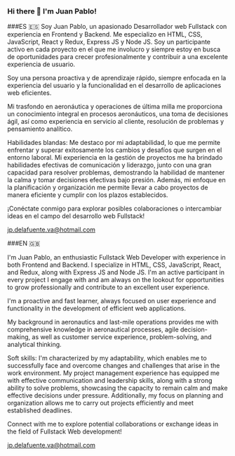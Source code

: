 ### Hi there 👋 I'm Juan Pablo!


###ES 🇪🇸
Soy Juan Pablo, un apasionado Desarrollador web Fullstack con experiencia en Frontend y Backend. Me especializo en HTML, CSS, JavaScript, React y Redux, Express JS y Node JS. Soy un participante activo en cada proyecto en el que me involucro y siempre estoy en busca de oportunidades para crecer profesionalmente y contribuir a una excelente experiencia de usuario.

Soy una persona proactiva y de aprendizaje rápido, siempre enfocada en la experiencia del usuario y la funcionalidad en el desarrollo de aplicaciones web eficientes.

Mi trasfondo en aeronáutica y operaciones de última milla me proporciona un conocimiento integral en procesos aeronáuticos, una toma de decisiones ágil, así como experiencia en servicio al cliente, resolución de problemas y pensamiento analítico.

Habilidades blandas: Me destaco por mi adaptabilidad, lo que me permite enfrentar y superar exitosamente los cambios y desafíos que surgen en el entorno laboral. Mi experiencia en la gestión de proyectos me ha brindado habilidades efectivas de comunicación y liderazgo, junto con una gran capacidad para resolver problemas, demostrando la habilidad de mantener la calma y tomar decisiones efectivas bajo presión. Además, mi enfoque en la planificación y organización me permite llevar a cabo proyectos de manera eficiente y cumplir con los plazos establecidos.

¡Conéctate conmigo para explorar posibles colaboraciones o intercambiar ideas en el campo del desarrollo web Fullstack!

jp.delafuente.va@hotmail.com

###EN 🇬🇧

I'm Juan Pablo, an enthusiastic Fullstack Web Developer with experience in both Frontend and Backend. I specialize in HTML, CSS, JavaScript, React, and Redux, along with Express JS and Node JS. I'm an active participant in every project I engage with and am always on the lookout for opportunities to grow professionally and contribute to an excellent user experience.

I'm a proactive and fast learner, always focused on user experience and functionality in the development of efficient web applications.

My background in aeronautics and last-mile operations provides me with comprehensive knowledge in aeronautical processes, agile decision-making, as well as customer service experience, problem-solving, and analytical thinking.

Soft skills: I'm characterized by my adaptability, which enables me to successfully face and overcome changes and challenges that arise in the work environment. My project management experience has equipped me with effective communication and leadership skills, along with a strong ability to solve problems, showcasing the capacity to remain calm and make effective decisions under pressure. Additionally, my focus on planning and organization allows me to carry out projects efficiently and meet established deadlines.

Connect with me to explore potential collaborations or exchange ideas in the field of Fullstack Web development! 

jp.delafuente.va@hotmail.com
<!--
**jpdelafuente/jpdelafuente** is a ✨ _special_ ✨ repository because its `README.md` (this file) appears on your GitHub profile.

Here are some ideas to get you started:

- 🔭 I’m currently working on ...
- 🌱 I’m currently learning ...
- 👯 I’m looking to collaborate on ...
- 🤔 I’m looking for help with ...
- 💬 Ask me about ...
- 📫 How to reach me: ...
- 😄 Pronouns: ...
- ⚡ Fun fact: ...
-->
